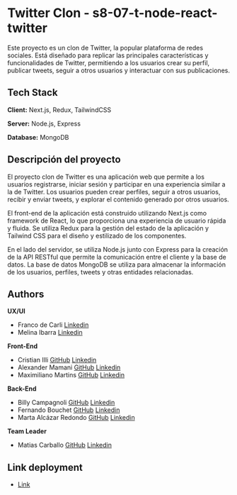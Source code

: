 # Twitter Clon - s8-07-t-node-react-twitter

Este proyecto es un clon de Twitter, la popular plataforma de redes sociales. Está diseñado para replicar las principales características y funcionalidades de Twitter, permitiendo a los usuarios crear su perfil, publicar tweets, seguir a otros usuarios y interactuar con sus publicaciones.


## Tech Stack

**Client:** Next.js, Redux, TailwindCSS

**Server:** Node.js, Express

**Database:** MongoDB

## Descripción del proyecto

El proyecto clon de Twitter es una aplicación web que permite a los usuarios registrarse, iniciar sesión y participar en una experiencia similar a la de Twitter. Los usuarios pueden crear perfiles, seguir a otros usuarios, recibir y enviar tweets, y explorar el contenido generado por otros usuarios.

El front-end de la aplicación está construido utilizando Next.js como framework de React, lo que proporciona una experiencia de usuario rápida y fluida. Se utiliza Redux para la gestión del estado de la aplicación y Tailwind CSS para el diseño y estilizado de los componentes.

En el lado del servidor, se utiliza Node.js junto con Express para la creación de la API RESTful que permite la comunicación entre el cliente y la base de datos. La base de datos MongoDB se utiliza para almacenar la información de los usuarios, perfiles, tweets y otras entidades relacionadas.

## Authors

**UX/UI**
- Franco de Carli [Linkedin]() 
- Melina Ibarra [Linkedin]()

**Front-End**
- Cristian Illi [GitHub](https://github.com/illiCristian) [Linkedin](https://www.linkedin.com/in/cristian-illi/)
- Alexander Mamani [GitHub](https://github.com/alexqs96) [Linkedin](https://www.linkedin.com/in/alexander-mamani/)
- Maximiliano Martins [GitHub](https://github.com/MaxiiMartins) [Linkedin](https://www.linkedin.com/in/maxiimartins/)

**Back-End**
- Billy Campagnoli [GitHub](https://github.com/Bfix40) [Linkedin](https://www.linkedin.com/in/billy-campagnoli-221621223/)
- Fernando Bouchet [GitHub](https://github.com/fernandobouchet) [Linkedin](https://www.linkedin.com/in/fernandobouchet/)
- Marta Alcázar Redondo [GitHub](https://www.github.com/martaalcazarr) [Linkedin](https://www.linkedin.com/in/marta-alc%C3%A1zar-redondo/) 

**Team Leader**
- Matias Carballo [GitHub]() [Linkedin](https://www.linkedin.com/in/matias-es-carballo/)

## Link deployment

 - [Link]()





